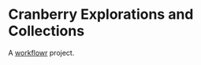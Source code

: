 # Cranberry Explorations and Collections

A [workflowr][] project.

[workflowr]: https://github.com/workflowr/workflowr
